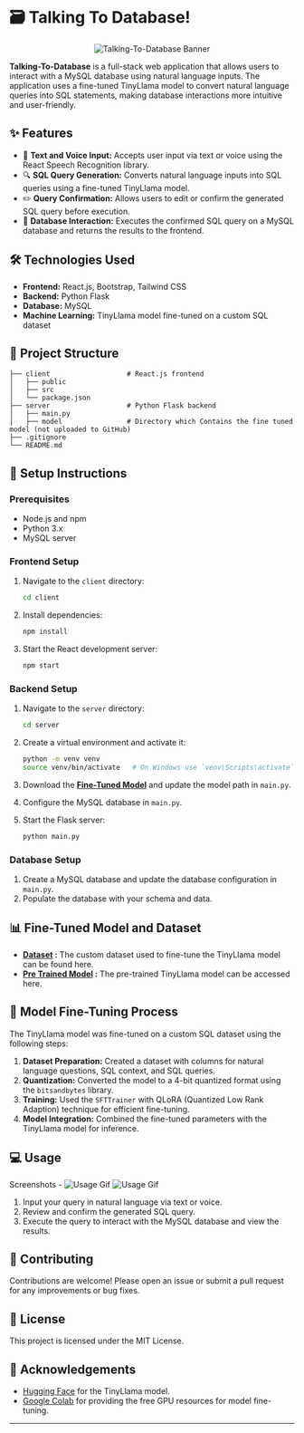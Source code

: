 
# 🗃️ Talking To Database!

<p align="center">
  <img src="https://github.com/Shreeyash01/temp/assets/103109932/24352331-6563-4d97-8c7d-95648a9352f8" alt="Talking-To-Database Banner">
</p>

**Talking-To-Database** is a full-stack web application that allows users to interact with a MySQL database using natural language inputs. The application uses a fine-tuned TinyLlama model to convert natural language queries into SQL statements, making database interactions more intuitive and user-friendly.

## ✨ Features

- 🎤 **Text and Voice Input:** Accepts user input via text or voice using the React Speech Recognition library.
- 🔍 **SQL Query Generation:** Converts natural language inputs into SQL queries using a fine-tuned TinyLlama model.
- ✏️ **Query Confirmation:** Allows users to edit or confirm the generated SQL query before execution.
- 💾 **Database Interaction:** Executes the confirmed SQL query on a MySQL database and returns the results to the frontend.

## 🛠️ Technologies Used

- **Frontend:** React.js, Bootstrap, Tailwind CSS
- **Backend:** Python Flask
- **Database:** MySQL
- **Machine Learning:** TinyLlama model fine-tuned on a custom SQL dataset

## 📁 Project Structure

```
├── client                   # React.js frontend
│   ├── public
│   ├── src
│   └── package.json
├── server                   # Python Flask backend
│   ├── main.py
│   ├── model                # Directory which Contains the fine tuned model (not uploaded to GitHub)
├── .gitignore
└── README.md
```

## 🚀 Setup Instructions

### Prerequisites

- Node.js and npm
- Python 3.x
- MySQL server

### Frontend Setup

1. Navigate to the `client` directory:
   ```sh
   cd client
   ```

2. Install dependencies:
   ```sh
   npm install
   ```

3. Start the React development server:
   ```sh
   npm start
   ```

### Backend Setup

1. Navigate to the `server` directory:
   ```sh
   cd server
   ```

2. Create a virtual environment and activate it:
   ```sh
   python -m venv venv
   source venv/bin/activate   # On Windows use `venv\Scripts\activate`
   ```
3. Download the **[Fine-Tuned Model](https://drive.google.com/drive/u/1/folders/1CHI1xFjE35ePHWB_0dp_Ak1rrS9D1kvo)** and update the model path in  `main.py`.

4. Configure the MySQL database in `main.py`.

5. Start the Flask server:
   ```sh
   python main.py
   ```

### Database Setup

1. Create a MySQL database and update the database configuration in `main.py`.
2. Populate the database with your schema and data.

## 📊 Fine-Tuned Model and Dataset

- **[Dataset](https://huggingface.co/datasets/shreeyashm/SQL-Queries-Dataset) :** The custom dataset used to fine-tune the TinyLlama model can be found here.
- **[Pre Trained Model](https://huggingface.co/TheBloke/TinyLlama-1.1B-Chat-v1.0-GGUF) :** The pre-trained TinyLlama model can be accessed here.

## 🧠 Model Fine-Tuning Process

The TinyLlama model was fine-tuned on a custom SQL dataset using the following steps:

1. **Dataset Preparation:** Created a dataset with columns for natural language questions, SQL context, and SQL queries.
2. **Quantization:** Converted the model to a 4-bit quantized format using the `bitsandbytes` library.
3. **Training:** Used the `SFTTrainer` with QLoRA (Quantized Low Rank Adaption) technique for efficient fine-tuning.
4. **Model Integration:** Combined the fine-tuned parameters with the TinyLlama model for inference.

## 💻 Usage

Screenshots -
![Usage Gif](https://github.com/Shreeyash01/temp/assets/103109932/357b9508-360c-4f1f-a95c-68da94df01f1)
![Usage Gif](https://github.com/Shreeyash01/temp/assets/103109932/ae8c20ed-ae96-4f32-984a-b6a0bec8e1b4)

1. Input your query in natural language via text or voice.
2. Review and confirm the generated SQL query.
3. Execute the query to interact with the MySQL database and view the results.

## 🤝 Contributing

Contributions are welcome! Please open an issue or submit a pull request for any improvements or bug fixes.

## 📜 License

This project is licensed under the MIT License.

## 🙏 Acknowledgements

- [Hugging Face](https://huggingface.co) for the TinyLlama model.
- [Google Colab](https://colab.research.google.com) for providing the free GPU resources for model fine-tuning.

---
